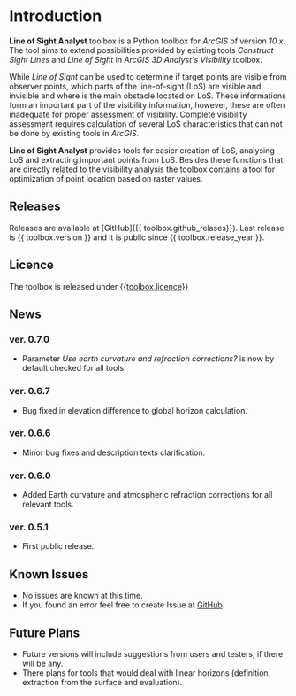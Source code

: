# Introduction

**Line of Sight Analyst** toolbox is a Python toolbox for *ArcGIS* of version *10.x*. The tool aims to extend possibilities provided by existing tools *Construct Sight Lines* and *Line of Sight* in *ArcGIS* *3D Analyst's Visibility* toolbox.

While *Line of Sight* can be used to determine if target points are visible from observer points, which parts of the line-of-sight (LoS) are visible and invisible and where is the main obstacle located on LoS. These informations form an important part of the visibility information, however, these are often inadequate for proper assessment of visibility. Complete visibility assessment requires calculation of several LoS characteristics that can not be done by existing tools in *ArcGIS*.

**Line of Sight Analyst** provides tools for easier creation of LoS, analysing LoS and extracting important points from LoS. Besides these functions that are directly related to the visibility analysis the toolbox contains a tool for optimization of point location based on raster values.

## Releases

Releases are available at [GitHub]({{ toolbox.github_relases}}). Last release is {{ toolbox.version }} and it is public since {{ toolbox.release_year }}.

## Licence

The toolbox is released under [{{toolbox.licence}}]({{toolbox.licence_link}})

## News

### ver. 0.7.0

- Parameter *Use earth curvature and refraction corrections?* is now by default checked for all tools.

### ver. 0.6.7

- Bug fixed in elevation difference to global horizon calculation.</li>

### ver. 0.6.6

- Minor bug fixes and description texts clarification.
			
### ver. 0.6.0

- Added Earth curvature and atmospheric refraction corrections for all relevant tools.

### ver. 0.5.1

- First public release.

## Known Issues

- No issues are known at this time.
- If you found an error feel free to create Issue at [GitHub]({{toolbox.github_issue}}).

## Future Plans

- Future versions will include suggestions from users and testers, if there will be any.
- There plans for tools that would deal with linear horizons (definition, extraction from the surface and evaluation).